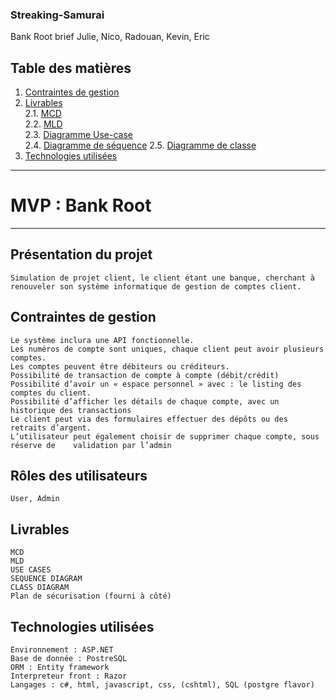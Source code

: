 ### Streaking-Samurai
Bank Root brief Julie, Nico, Radouan, Kevin, Eric

## Table des matières
1. [Contraintes de gestion](#Contraintes-de-gestion)
2. [Livrables](#Livrables)  
   2.1. [MCD](#MCD)  
   2.2. [MLD](#MLD)  
   2.3. [Diagramme Use-case](#USE-CASES)  
   2.4. [Diagramme de séquence](#SEQUENCE-DIAGRAM)
   2.5. [Diagramme de classe](#CLASS-DIAGRAM)
3. [Technologies utilisées](#Technologies-utilisées)  

-----------------------------  
  
# **MVP : Bank Root**  
  
-----------------------------

## **Présentation du projet**  

	Simulation de projet client, le client étant une banque, cherchant à renouveler son système informatique de gestion de comptes client.

## **Contraintes de gestion**  

	Le système inclura une API fonctionnelle.
	Les numéros de compte sont uniques, chaque client peut avoir plusieurs comptes.
	Les comptes peuvent être débiteurs ou créditeurs.
	Possibilité de transaction de compte à compte (débit/crédit)
	Possibilité d’avoir un « espace personnel » avec : le listing des comptes du client.
	Possibilité d’afficher les détails de chaque compte, avec un historique des transactions
	Le client peut via des formulaires effectuer des dépôts ou des retraits d’argent.
	L’utilisateur peut également choisir de supprimer chaque compte, sous réserve de 	validation par l’admin

## **Rôles des utilisateurs**  

	User, Admin  

## **Livrables**  

    MCD  
    MLD  
    USE CASES  
    SEQUENCE DIAGRAM  
    CLASS DIAGRAM  
    Plan de sécurisation (fourni à côté)  

## **Technologies utilisées**  

	Environnement : ASP.NET  
	Base de donnée : PostreSQL  
	ORM : Entity framework  
	Interpreteur front : Razor  
	Langages : c#, html, javascript, css, (cshtml), SQL (postgre flavor)   